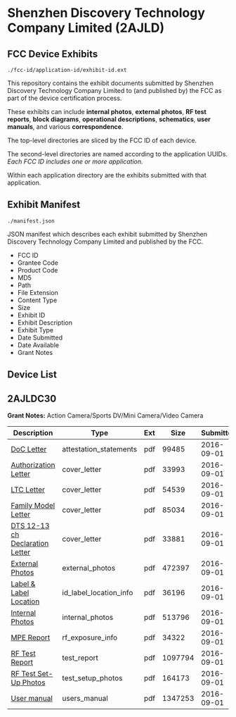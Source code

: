 # Shenzhen Discovery Technology Company Limited (2AJLD)
## FCC Device Exhibits

```
./fcc-id/application-id/exhibit-id.ext
```

This repository contains the exhibit documents submitted by Shenzhen Discovery Technology Company Limited to (and published by) the FCC as part of the device certification process.

These exhibits can include **internal photos**, **external photos**, **RF test reports**, **block diagrams**, **operational descriptions**, **schematics**, **user manuals**, and various **correspondence**.

The top-level directories are sliced by the FCC ID of each device.

The second-level directories are named according to the application UUIDs. *Each FCC ID includes one or more application.*

Within each application directory are the exhibits submitted with that application. 

## Exhibit Manifest

```
./manifest.json
```

JSON manifest which describes each exhibit submitted by Shenzhen Discovery Technology Company Limited and published by the FCC.

- FCC ID
- Grantee Code
- Product Code
- MD5
- Path
- File Extension
- Content Type
- Size
- Exhibit ID
- Exhibit Description
- Exhibit Type
- Date Submitted
- Date Available
- Grant Notes

## Device List
## 2AJLDC30
**Grant Notes:** Action Camera/Sports DV/Mini Camera/Video Camera

| Description | Type | Ext | Size | Submitted | Available |
| ----------- | ---- | --- | ---- | --------- | --------- |
| [DoC Letter](2AJLDC30/e5a8946dc09740cc2e3293b0a0e3be0c/3120374.pdf) | attestation_statements | pdf | 99485 | 2016-09-01 | 2016-09-01 |
| [Authorization Letter](2AJLDC30/e5a8946dc09740cc2e3293b0a0e3be0c/3120376.pdf) | cover_letter | pdf | 33993 | 2016-09-01 | 2016-09-01 |
| [LTC Letter](2AJLDC30/e5a8946dc09740cc2e3293b0a0e3be0c/3120377.pdf) | cover_letter | pdf | 54539 | 2016-09-01 | 2016-09-01 |
| [Family Model Letter](2AJLDC30/e5a8946dc09740cc2e3293b0a0e3be0c/3120378.pdf) | cover_letter | pdf | 85034 | 2016-09-01 | 2016-09-01 |
| [DTS 12-13 ch Declaration Letter](2AJLDC30/e5a8946dc09740cc2e3293b0a0e3be0c/3120379.pdf) | cover_letter | pdf | 33881 | 2016-09-01 | 2016-09-01 |
| [External Photos](2AJLDC30/e5a8946dc09740cc2e3293b0a0e3be0c/3120380.pdf) | external_photos | pdf | 472397 | 2016-09-01 | 2016-09-01 |
| [Label & Label Location](2AJLDC30/e5a8946dc09740cc2e3293b0a0e3be0c/3120381.pdf) | id_label_location_info | pdf | 36196 | 2016-09-01 | 2016-09-01 |
| [Internal Photos](2AJLDC30/e5a8946dc09740cc2e3293b0a0e3be0c/3120382.pdf) | internal_photos | pdf | 513796 | 2016-09-01 | 2016-09-01 |
| [MPE Report](2AJLDC30/e5a8946dc09740cc2e3293b0a0e3be0c/3120384.pdf) | rf_exposure_info | pdf | 34322 | 2016-09-01 | 2016-09-01 |
| [RF Test Report](2AJLDC30/e5a8946dc09740cc2e3293b0a0e3be0c/3120387.pdf) | test_report | pdf | 1097794 | 2016-09-01 | 2016-09-01 |
| [RF Test Set-Up Photos](2AJLDC30/e5a8946dc09740cc2e3293b0a0e3be0c/3120388.pdf) | test_setup_photos | pdf | 164173 | 2016-09-01 | 2016-09-01 |
| [User manual](2AJLDC30/e5a8946dc09740cc2e3293b0a0e3be0c/3120386.pdf) | users_manual | pdf | 1347253 | 2016-09-01 | 2016-09-01 |
